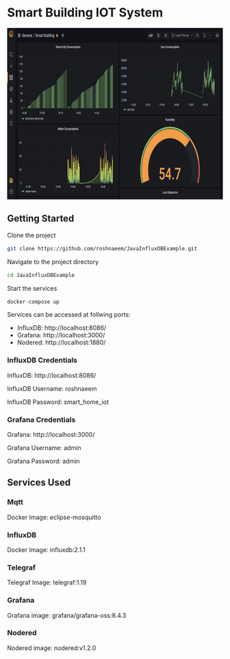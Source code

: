 

# Smart Building IOT System

<img src="/dashboard-iot.png" alt="Dashboard IOT" style="height: 400px; width:600px;"/>

## Getting Started

Clone the project

```bash
git clone https://github.com/roshnaeem/JavaInfluxDBExample.git
```

Navigate to the project directory

```bash
cd JavaInfluxDBExample
```

Start the services
```bash
docker-compose up
```

Services can be accessed at follwing ports:

* InfluxDB: http://localhost:8086/
* Grafana: http://localhost:3000/
* Nodered: http://localhost:1880/

### InfluxDB Credentials
InfluxDB: http://localhost:8086/

InfluxDB Username: roshnaeem

InfluxDB Password: smart_home_iot 

### Grafana Credentials 
Grafana: http://localhost:3000/

Grafana Username: admin

Grafana Password: admin 



## Services Used

### Mqtt
Docker Image: eclipse-mosquitto
### InfluxDB
Docker Image: influxdb:2.1.1
### Telegraf
Telegraf Image: telegraf:1.19
### Grafana
Grafana image: grafana/grafana-oss:8.4.3
### Nodered
Nodered image: nodered:v1.2.0
